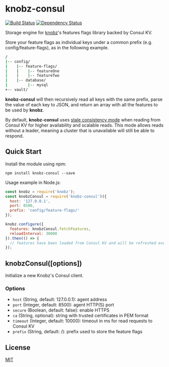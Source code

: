 # knobz-consul

[![Build Status](https://travis-ci.org/ismriv/knobz-consul.svg?branch=master)](https://travis-ci.org/ismriv/knobz-consul)
[![Dependency Status](https://gemnasium.com/badges/github.com/ismriv/knobz-consul.svg)](https://gemnasium.com/github.com/ismriv/knobz-consul)

Storage engine for [knobz](https://github.com/ismriv/knobz)'s features flags library backed by Consul KV.

Store your feature flags as individual keys under a common prefix (e.g. config/feature-flags), as in the following example.

```bash
/
|-- config/
|    |-- feature-flags/
|    |    |-- featureOne
|    |    |-- featureTwo
|    |-- database/
|         |-- mysql
+-- vault/
```

__knobz-consul__ will then recursively read all keys with the same prefix, parse the value of each key to JSON, and return an array with all the features to be used by __knobz__.

By default, __knobz-consul__ uses [stale consistency mode](https://www.consul.io/api/index.html#stale) when reading from Consul KV for higher availability and scalable reads. This mode allows reads without a leader, meaning a cluster that is unavailable will still be able to respond.

## Quick Start

Install the module using npm:

```shell
npm install knobz-consul --save
```

Usage example in Node.js:

```js
const knobz = require('knobz');
const knobzConsul = require('knobz-consul')({
  host: '127.0.0.1',
  port: 8500,
  prefix: 'config/feature-flags/'
});

knobz.configure({
  features: knobzConsul.fetchFeatures,
  reloadInterval: 30000
}).then(() => {
  // features have been loaded from Consul KV and will be refreshed every 30s
});
```

## knobzConsul([options])

Initialize a new Knobz's Consul client.

### Options

* `host` (String, default: 127.0.0.1): agent address
* `port` (Integer, default: 8500): agent HTTP(S) port
* `secure` (Boolean, default: false): enable HTTPS
* `ca` (String, optional): string with trusted certificates in PEM format
* `timeout` (Integer, default: 10000): timeout in ms for read requests to Consul KV
* `prefix` (String, default: /): prefix used to store the feature flags

## License

[MIT](LICENSE)

